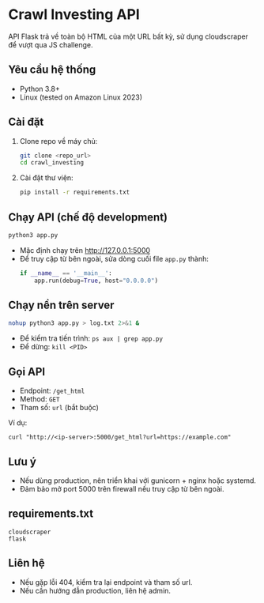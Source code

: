 # Crawl Investing API

API Flask trả về toàn bộ HTML của một URL bất kỳ, sử dụng cloudscraper để vượt qua JS challenge.

## Yêu cầu hệ thống
- Python 3.8+
- Linux (tested on Amazon Linux 2023)

## Cài đặt
1. Clone repo về máy chủ:
   ```bash
   git clone <repo_url>
   cd crawl_investing
   ```
2. Cài đặt thư viện:
   ```bash
   pip install -r requirements.txt
   ```

## Chạy API (chế độ development)
```bash
python3 app.py
```
- Mặc định chạy trên http://127.0.0.1:5000
- Để truy cập từ bên ngoài, sửa dòng cuối file `app.py` thành:
  ```python
  if __name__ == '__main__':
      app.run(debug=True, host="0.0.0.0")
  ```

## Chạy nền trên server
```bash
nohup python3 app.py > log.txt 2>&1 &
```
- Để kiểm tra tiến trình: `ps aux | grep app.py`
- Để dừng: `kill <PID>`

## Gọi API
- Endpoint: `/get_html`
- Method: `GET`
- Tham số: `url` (bắt buộc)

Ví dụ:
```
curl "http://<ip-server>:5000/get_html?url=https://example.com"
```

## Lưu ý
- Nếu dùng production, nên triển khai với gunicorn + nginx hoặc systemd.
- Đảm bảo mở port 5000 trên firewall nếu truy cập từ bên ngoài.

## requirements.txt
```
cloudscraper
flask
```

## Liên hệ
- Nếu gặp lỗi 404, kiểm tra lại endpoint và tham số url.
- Nếu cần hướng dẫn production, liên hệ admin.

